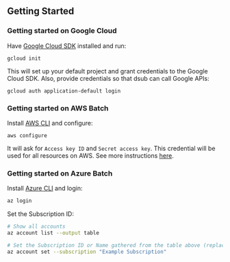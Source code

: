 ## Getting Started

### Getting started on Google Cloud

Have [Google Cloud SDK](https://cloud.google.com/sdk/docs/quickstarts) installed and run:
```
gcloud init
```
This will set up your default project and grant credentials to the Google Cloud SDK. Also, provide credentials so that dsub can call Google APIs:
```
gcloud auth application-default login
```

### Getting started on AWS Batch
Install [AWS CLI](https://docs.aws.amazon.com/cli/latest/userguide/cli-chap-install.html) and configure:
```
aws configure
```
It will ask for `Access key ID` and `Secret access key`. This credential will be used for all resources on AWS. See more instructions [here](https://docs.aws.amazon.com/cli/latest/userguide/cli-configure-quickstart.html).


### Getting started on Azure Batch
Install [Azure CLI](https://docs.microsoft.com/en-us/cli/azure/install-azure-cli) and login:
```bash
az login
```

Set the Subscription ID:
```bash
# Show all accounts
az account list --output table

# Set the Subscription ID or Name gathered from the table above (replace Example Subscription)
az account set --subscription "Example Subscription"
```